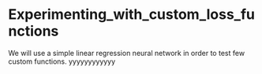 # Experimenting_with_custom_loss_functions
We will use a simple linear regression neural network in order to test few custom functions.
yyyyyyyyyyyy
